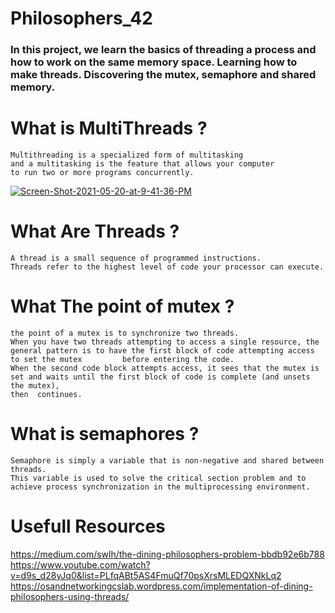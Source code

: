 # Philosophers_42

### In this project,  we learn the basics of threading a process and how to work on the same memory space. Learning how to make threads. Discovering the mutex, semaphore and shared memory.

# What is MultiThreads ?

    Multithreading is a specialized form of multitasking
    and a multitasking is the feature that allows your computer 
    to run two or more programs concurrently.
    
    
<a href="https://ibb.co/G2DdpGx"><img src="https://i.ibb.co/BZJf3vz/Screen-Shot-2021-05-20-at-9-41-36-PM.png" alt="Screen-Shot-2021-05-20-at-9-41-36-PM" border="0"></a><br />
    
 # What Are Threads ?
    A thread is a small sequence of programmed instructions.
    Threads refer to the highest level of code your processor can execute.
  
# What The point of mutex ?

    the point of a mutex is to synchronize two threads. 
    When you have two threads attempting to access a single resource, the general pattern is to have the first block of code attempting access to set the mutex         before entering the code. 
    When the second code block attempts access, it sees that the mutex is set and waits until the first block of code is complete (and unsets the mutex),
    then  continues.
 
 # What is semaphores ?
 
    Semaphore is simply a variable that is non-negative and shared between threads. 
    This variable is used to solve the critical section problem and to achieve process synchronization in the multiprocessing environment. 

# Usefull Resources
https://medium.com/swlh/the-dining-philosophers-problem-bbdb92e6b788 <br>
https://www.youtube.com/watch?v=d9s_d28yJq0&list=PLfqABt5AS4FmuQf70psXrsMLEDQXNkLq2 <br>
https://osandnetworkingcslab.wordpress.com/implementation-of-dining-philosophers-using-threads/
